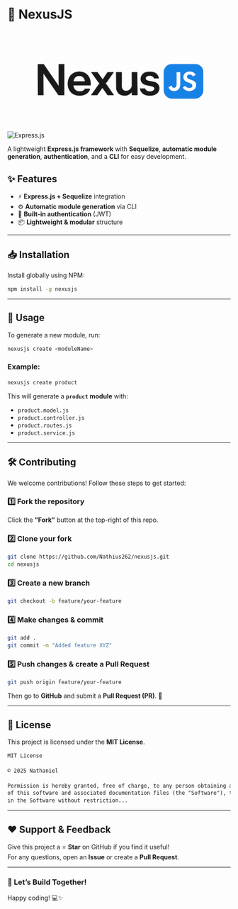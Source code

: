# 🚀 NexusJS  

![NexusJS Logo](https://raw.githubusercontent.com/Nathius262/nexusjs/main/logo.png)  ![Express.js](https://img.shields.io/badge/Express.js-000000?style=for-the-badge&logo=express&logoColor=white) 

A lightweight **Express.js framework** with **Sequelize**, **automatic module generation**, **authentication**, and a **CLI** for easy development.  

## ✨ Features  
- ⚡ **Express.js + Sequelize** integration  
- ⚙️ **Automatic module generation** via CLI  
- 🔑 **Built-in authentication** (JWT)  
- 📦 **Lightweight & modular** structure  

---

## 📥 Installation  
Install globally using NPM:  
```sh
npm install -g nexusjs
```

---

## 🚀 Usage  
To generate a new module, run:  
```sh
nexusjs create <moduleName>
```

### **Example:**  
```sh
nexusjs create product
```
This will generate a **`product` module** with:  
- `product.model.js`  
- `product.controller.js`  
- `product.routes.js`  
- `product.service.js`  

---

## 🛠️ Contributing  
We welcome contributions! Follow these steps to get started:  

### **1️⃣ Fork the repository**  
Click the **"Fork"** button at the top-right of this repo.  

### **2️⃣ Clone your fork**  
```sh
git clone https://github.com/Nathius262/nexusjs.git
cd nexusjs
```

### **3️⃣ Create a new branch**  
```sh
git checkout -b feature/your-feature
```

### **4️⃣ Make changes & commit**  
```sh
git add .
git commit -m "Added feature XYZ"
```

### **5️⃣ Push changes & create a Pull Request**  
```sh
git push origin feature/your-feature
```
Then go to **GitHub** and submit a **Pull Request (PR)**. 🚀  

---

## 📝 License  
This project is licensed under the **MIT License**.  

```txt
MIT License  

© 2025 Nathaniel  

Permission is hereby granted, free of charge, to any person obtaining a copy
of this software and associated documentation files (the "Software"), to deal
in the Software without restriction...
```

---

## ❤️ Support & Feedback  
Give this project a ⭐ **Star** on GitHub if you find it useful!  
For any questions, open an **Issue** or create a **Pull Request**.  

---

### **🚀 Let’s Build Together!**  
Happy coding! 💻✨  

